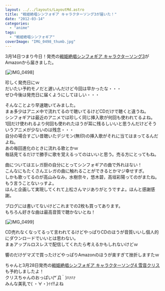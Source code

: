 ```yaml
---
layout: ../../layouts/LayoutMd.astro
title: "戦姫絶唱シンフォギア キャラクターソング3が届いた！"
date: "2012-03-14"
categories: 
  - "anime"
tags: 
  - "戦姫絶唱シンフォギア"
coverImage: "IMG_0498_thumb.jpg"
---
```


3月14日つまり今日！発売の[戦姫絶唱シンフォギア キャラクターソング3](http://www.amazon.co.jp/gp/product/B006UUIY6Q/ref=as_li_ss_tl?ie=UTF8&tag=mizuka123-22&linkCode=as2&camp=247&creative=7399&creativeASIN=B006UUIY6Q)がAmazonから届きました。

[![IMG_0498](/archive/images/IMG_0498_thumb.jpg "IMG_0498")]

珍しく発売日にｗ  
だいたい予約モノだと遅いんだけど今回は早かったな・・・  
ぜひ今後は発売日に届くようにしてほしい・・・

そんなことより早速聴いてみました。  
まぁ多少はアニメ中で流れてるので聴いてるけどCDだけで聴くと違うね。  
シンフォギアは最近のアニメでは珍しく同じ挿入歌が何回も使われてるよね。  
1回だけ使われるより何回も使われたほうが耳に残るしいいと思うんだけどそういうアニメが少ないのは残念・・・  
自分の場合すごい昔聴いたデジモン(無印)の挿入歌がそれに当てはまってるんだよね。  
あの毎回進化のときに流れる歌とかｗ  
毎話見てるだけで勝手に歌を覚えるってのはいいと思う。売る方にとってもね。

曲についてはエレガ厨の自分にとってシンフォギアの曲で外れはない！  
こんなにもたくさんエレガの曲に触れることができるとかマジ幸せすぎ。  
しかも歌ってるのが高山みなみ，水樹奈々，悠木碧，高垣彩陽ってのがまたね。  
もう言うことないっすよ。  
ほんと企画して実現してくれて上松さんマジありがとうですよ。ほんと感謝感謝。

ブログには書いてないけどこれまでの2枚も買ってあります。  
もちろん好きな曲は最高音質で聴かないとね！

[![IMG_0499](/archive/images/IMG_0499_thumb.jpg "IMG_0499")]

CD売れなくなってるって言われてるけどやっぱりCDのほうが音質いいし個人的にダウンロードでいいとは思わない。  
まぁアップルロスレスで配信してくれたら考えるかもしれないけどｗ

響のだけゲマズで買ったけどやっぱりAmazonのほうが楽すぎて挫折しますたｗ

ちゃんと3月28日発売の[戦姫絶唱シンフォギア キャラクターソング4 雪音クリス](http://www.amazon.co.jp/gp/product/B006ZO0BKY/ref=as_li_ss_tl?ie=UTF8&tag=mizuka123-22&linkCode=as2&camp=247&creative=7399&creativeASIN=B006ZO0BKY)も予約しましたよ！  
クリスちゃんのおっぱい(\*´Д｀)ﾊｧﾊｧ  
みんな美乳で( ・∀・)ｲｲ!!よね
